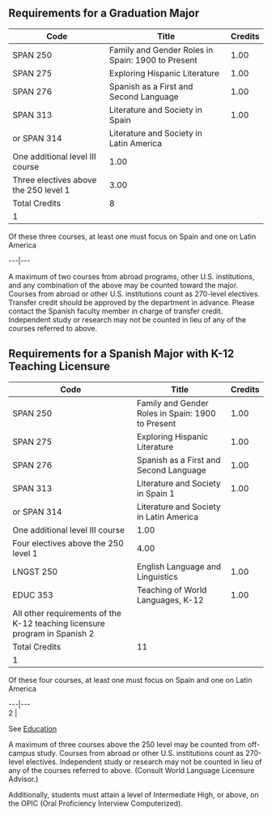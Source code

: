 ##  Requirements for a Graduation Major

Code  |  Title  |  Credits  
---|---|---  
SPAN 250  |  Family and Gender Roles in Spain: 1900 to Present  |  1.00  
SPAN 275  |  Exploring Hispanic Literature  |  1.00  
SPAN 276  |  Spanish as a First and Second Language  |  1.00  
SPAN 313  |  Literature and Society in Spain  |  1.00  
or SPAN 314  |  Literature and Society in Latin America  
One additional level III course  |  1.00  
Three electives above the 250 level  1  |  3.00  
Total Credits  |  8  
1  |

Of these three courses, at least one must focus on Spain and one on Latin
America  
  
---|---  
  
A maximum of two courses from abroad programs, other U.S. institutions, and
any combination of the above may be counted toward the major. Courses from
abroad or other U.S. institutions count as 270-level electives. Transfer
credit should be approved by the department in advance. Please contact the
Spanish faculty member in charge of transfer credit. Independent study or
research may not be counted in lieu of any of the courses referred to above.

##  Requirements for a Spanish Major with K-12 Teaching Licensure

Code  |  Title  |  Credits  
---|---|---  
SPAN 250  |  Family and Gender Roles in Spain: 1900 to Present  |  1.00  
SPAN 275  |  Exploring Hispanic Literature  |  1.00  
SPAN 276  |  Spanish as a First and Second Language  |  1.00  
SPAN 313  |  Literature and Society in Spain  1  |  1.00  
or SPAN 314  |  Literature and Society in Latin America  
One additional level III course  |  1.00  
Four electives above the 250 level  1  |  4.00  
LNGST 250  |  English Language and Linguistics  |  1.00  
EDUC 353  |  Teaching of World Languages, K-12  |  1.00  
All other requirements of the K-12 teaching licensure program in Spanish  2  |  
Total Credits  |  11  
1  |

Of these four courses, at least one must focus on Spain and one on Latin
America  
  
---|---  
2  |

See [ Education ](/academic-programs/education/)  
  
A maximum of three courses above the 250 level may be counted from off-campus
study. Courses from abroad or other U.S. institutions count as 270-level
electives. Independent study or research may not be counted in lieu of any of
the courses referred to above. (Consult World Language Licensure Advisor.)

Additionally, students must attain a level of Intermediate High, or above, on
the OPIC (Oral Proficiency Interview Computerized).

